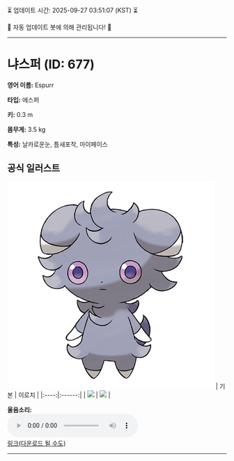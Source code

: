 
⏳ 업데이트 시간: 2025-09-27 03:51:07 (KST) ⏳

🤖 자동 업데이트 봇에 의해 관리됩니다! 🤖

---

# 냐스퍼 (ID: 677)
**영어 이름:** Espurr

**타입:** 에스퍼

**키:** 0.3 m

**몸무게:** 3.5 kg

**특성:** 날카로운눈, 틈새포착, 마이페이스

## 공식 일러스트
![](https://raw.githubusercontent.com/PokeAPI/sprites/master/sprites/pokemon/other/official-artwork/677.png)
| 기본 | 이로치 |
|:----:|:------:|
| <img src="http://play.pokemonshowdown.com/sprites/ani/espurr.gif" width="200"> | <img src="http://play.pokemonshowdown.com/sprites/ani-shiny/espurr.gif" width="200"> |

**울음소리:**<br><audio controls src="https://raw.githubusercontent.com/PokeAPI/cries/main/cries/pokemon/latest/677.ogg"></audio><br> [링크(다운로드 될 수도)](https://raw.githubusercontent.com/PokeAPI/cries/main/cries/pokemon/latest/677.ogg)


---
